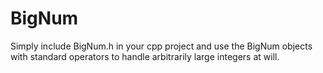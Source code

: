 # BigNum
Simply include BigNum.h in your cpp project and use the BigNum objects with standard operators to handle arbitrarily large integers at will.
